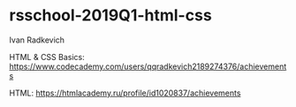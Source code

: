 # rsschool-2019Q1-html-css
Ivan Radkevich

HTML & CSS Basics: https://www.codecademy.com/users/qqradkevich2189274376/achievements

HTML: https://htmlacademy.ru/profile/id1020837/achievements
